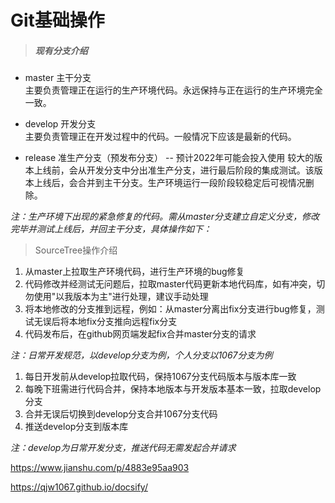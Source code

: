 
# Git基础操作

> ##### 现有分支介绍
- master 主干分支  
主要负责管理正在运行的生产环境代码。永远保持与正在运行的生产环境完全一致。

<!-- ![](https://cdn.jsdelivr.net/gh/itwanger/toBeBetterJavaer/images/overview/one-01.png) -->
<!-- ![](https://cdn.jsdelivr.net/gh/qjw1067/docsify/images/git/gitall.png) -->
<!-- ![](https://cdn.jsdelivr.net/gh/qjw1067/docsify/images/git/123.jpg) -->


- develop 开发分支  
主要负责管理正在开发过程中的代码。一般情况下应该是最新的代码。

- release 准生产分支（预发布分支） -- 预计2022年可能会投入使用 
较大的版本上线前，会从开发分支中分出准生产分支，进行最后阶段的集成测试。该版本上线后，会合并到主干分支。生产环境运行一段阶段较稳定后可视情况删除。

*注：生产环境下出现的紧急修复的代码。需从master分支建立自定义分支，修改完毕并测试上线后，并回主干分支，具体操作如下：*

> SourceTree操作介绍  
1. 从master上拉取生产环境代码，进行生产环境的bug修复
2. 代码修改并经测试无问题后，拉取master代码更新本地代码库，如有冲突，切勿使用"以我版本为主"进行处理，建议手动处理
3. 将本地修改的分支推到远程，例如：从master分离出fix分支进行bug修复，测试无误后将本地fix分支推向远程fix分支
4. 代码发布后，在github网页端发起fix合并master分支的请求


*注：日常开发规范，以develop分支为例，个人分支以1067分支为例*
1. 每日开发前从develop拉取代码，保持1067分支代码版本与版本库一致
2. 每晚下班需进行代码合并，保持本地版本与开发版本基本一致，拉取develop分支
3. 合并无误后切换到develop分支合并1067分支代码
4. 推送develop分支到版本库

*注：develop为日常开发分支，推送代码无需发起合并请求*


https://www.jianshu.com/p/4883e95aa903

https://qjw1067.github.io/docsify/